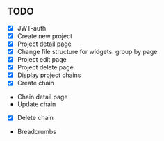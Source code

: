 ## TODO
* [x] JWT-auth
* [x] Create new project
* [x] Project detail page
* [X] Change file structure for widgets: group by page
* [x] Project edit page
* [x] Project delete page
* [x] Display project chains
* [x] Create chain
* Chain detail page
* Update chain
* [x] Delete chain
* Breadcrumbs
